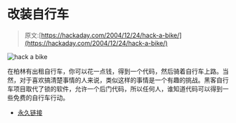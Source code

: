 # 改装自行车

> 原文:[https://hackaday.com/2004/12/24/hack-a-bike/](https://hackaday.com/2004/12/24/hack-a-bike/)

![hack a bike](img/1a3c9caf9bcc1fa1b48dd05f36c94f07.png)

在柏林有出租自行车，你可以花一点钱，得到一个代码，然后骑着自行车上路。当然，对于喜欢搞清楚事情的人来说，类似这样的事情是一个有趣的挑战。黑客自行车项目取代了锁的软件，允许一个后门代码，所以任何人，谁知道代码可以得到一些免费的自行车行动。

*   [永久链接](http://www.ccc.de/hackabike/index_en.html)